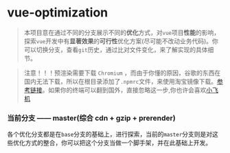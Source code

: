 # vue-optimization

> 本项目意在通过不同的分支展示不同的**优化**方式，对`vue`项目**性能**的影响，探索`vue`开发中有**显著效果**的**可行性**优化方案(尽可能不改动业务代码)。你可以切换分支，查看`git`历史，通过比对文件变化，来了解实现的具体细节。

> 注意！！！预渲染需要下载 `Chromium` ，而由于你懂的原因，谷歌的东西在国内无法下载，所以在根目录添加了`.npmrc`文件，来使用淘宝镜像下载。[参考链接](https://github.com/cnpm/cnpmjs.org/issues/1246)。如果你的终端可以翻到国外，直接忽略这一步,你也许会喜欢[小飞机](https://juejin.im/post/5b6852b1f265da0fb0189174)

### 当前分支 —— master(综合 cdn + gzip + prerender)

各个优化分支都是在`base`分支的基础上，进行探索，当前的`master`分支则是对这些优化方式的整合，你可以把这个分支当做一个脚手架，并在此基础上开发。